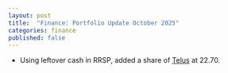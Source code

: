 ```yaml
---
layout: post
title:  "Finance: Portfolio Update October 2025"
categories: finance
published: false
---
```


- Using leftover cash in RRSP, added a share of [Telus](https://money.tmx.com/en/quote/T) at 22.70.

